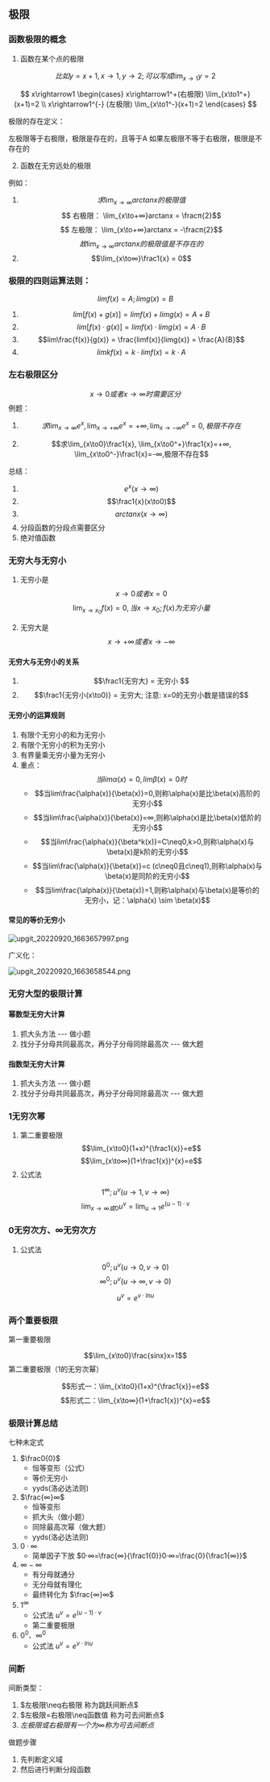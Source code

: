 ## 极限

### 函数极限的概念

1. 函数在某个点的极限

$$
 比如 y=x+1, x\rightarrow1,y\rightarrow2; 可以写成\lim_{x\to1}y=2
$$

$$ x\rightarrow1 
\begin{cases} 
x\rightarrow1^+(右极限) \lim_{x\to1^+}(x+1)=2 
\\ x\rightarrow1^{-} (左极限) \lim_{x\to1^-}(x+1)=2 
\end{cases} $$

极限的存在定义：

左极限等于右极限，极限是存在的，且等于A
如果左极限不等于右极限，极限是不存在的

2. 函数在无穷远处的极限

例如：

1. $$ 求\lim_{x\to∞}arctanx的极限值 $$
$$ 右极限： \lim_{x\to+∞}arctanx = \fracπ{2}$$
$$ 左极限： \lim_{x\to+∞}arctanx = -\fracπ{2}$$
$$故\lim_{x\to∞}arctanx的极限值是不存在的$$
2. $$\lim_{x\to∞}\frac1{x} = 0$$

### 极限的四则运算法则：

$$limf(x) = A;  limg(x)=B$$

1. $$lim[f(x)+g(x)] = limf(x) + limg(x) = A+B$$
2. $$lim[f(x)·g(x)] = limf(x) · limg(x) = A·B$$
3. $$lim\frac{f(x)}{g(x)} = \frac{limf(x)}{limg(x)} = \frac{A}{B}$$
4. $$limkf(x) = k·limf(x) = k·A $$

### 左右极限区分

$$x\to0或者x\to∞时需要区分$$
例题：
1. $$求\lim_{x\to∞}e^x, \lim_{x\to+∞}e^x=+∞, \lim_{x\to-∞}e^x=0,极限不存在$$


2. $$求\lim_{x\to0}\frac1{x}, \lim_{x\to0^+}\frac1{x}=+∞, \lim_{x\to0^-}\frac1{x}=-∞,极限不存在$$

总结：

1. $$e^x(x\to∞)$$
2. $$\frac1{x}(x\to0)$$
3. $$arctanx(x\to∞)$$
4. 分段函数的分段点需要区分
5. 绝对值函数


### 无穷大与无穷小

1. 无穷小是$$x\to0或者x=0$$
$$ \lim_{x\to x_0}f(x)=0,当x \to x_0; f(x)为无穷小量$$

2. 无穷大是$$x\to+∞或者x\to-∞$$

#### 无穷大与无穷小的关系

1. $$\frac1{无穷大} = 无穷小 $$
2. $$\frac1{无穷小(x\to0)} = 无穷大; 注意: x=0的无穷小数是错误的$$

#### 无穷小的运算规则

1. 有限个无穷小的和为无穷小
2. 有限个无穷小的积为无穷小
3. 有界量乘无穷小量为无穷小
4. 重点：$$当lim\alpha(x)=0,lim\beta(x)=0时$$
	- $$当lim\frac{\alpha(x)}{\beta(x)}=0,则称\alpha(x)是比\beta(x)高阶的无穷小$$
	- $$当lim\frac{\alpha(x)}{\beta(x)}=∞,则称\alpha(x)是比\beta(x)低阶的无穷小$$
	- $$当lim\frac{\alpha(x)}{\beta^k(x)}=C\neq0,k>0,则称\alpha(x)与\beta(x)是k阶的无穷小$$
	- $$当lim\frac{\alpha(x)}{\beta(x)}=c (c\neq0且c\neq1),则称\alpha(x)与\beta(x)是同阶的无穷小$$
	- $$当lim\frac{\alpha(x)}{\beta(x)}=1,则称\alpha(x)与\beta(x)是等价的无穷小，记：\alpha(x) \sim \beta(x)$$

#### 常见的等价无穷小

![upgit_20220920_1663657997.png](https://raw.githubusercontent.com/elfecho/upgit-pic/master/2022/09/upgit_20220920_1663657997.png)

广义化：

![upgit_20220920_1663658544.png](https://raw.githubusercontent.com/elfecho/upgit-pic/master/2022/09/upgit_20220920_1663658544.png)


### 无穷大型的极限计算

#### 幂数型无穷大计算

1. 抓大头方法 --- 做小题
2. 找分子分母共同最高次，再分子分母同除最高次 --- 做大题

#### 指数型无穷大计算

1. 抓大头方法 --- 做小题
2. 找分子分母共同最高次，再分子分母同除最高次 --- 做大题


### 1无穷次幂

1. 第二重要极限
$$\lim_{x\to0}(1+x)^{\frac1{x}}=e$$
$$\lim_{x\to∞}(1+\frac1{x})^{x}=e$$
2. 公式法

$$1^∞; u^v(u\rightarrow1, v\rightarrow∞)$$
$$\lim_{x\to∞或0}u^v=\lim_{u\to1}e^{(u-1)·v}$$

### 0无穷次方、∞无穷次方

1. 公式法

$$0^0; u^v(u\rightarrow0, v\rightarrow0)$$
$$∞^0; u^v(u\rightarrow∞, v\rightarrow0)$$

$$u^v=e^{v·lnu}$$


### 两个重要极限

第一重要极限

$$\lim_{x\to0}\frac{sinx}x=1$$
第二重要极限（1的无穷次幂）

$$形式一：\lim_{x\to0}(1+x)^{\frac1{x}}=e$$
$$形式二：\lim_{x\to∞}(1+\frac1{x})^{x}=e$$

### 极限计算总结

七种未定式

1. $\frac0{0}$  
	- 恒等变形（公式）
	- 等价无穷小
	- yyds(洛必达法则)
2. $\frac{∞}∞$
	- 恒等变形
	- 抓大头（做小题）
	- 同除最高次幂（做大题）
	- yyds(洛必达法则)
3. $0·∞$
	- 简单因子下放 $0·∞=\frac{∞}{\frac1{0}}0·∞=\frac{0}{\frac1{∞}}$
4. $∞-∞$
	- 有分母就通分
	- 无分母就有理化
	- 最终转化为 $\frac{∞}∞$
5. $1^∞$
	- 公式法 $u^v=e^{(u-1)·v}$
	- 第二重要极限
6. $0^0、∞^0$
	- 公式法 $u^v=e^{v·lnu}$

### 间断

间断类型：
1. $左极限\neq右极限 称为跳跃间断点$
2. $左极限=右极限\neq函数值 称为可去间断点$
3. $左极限或右极限有一个为∞ 称为可去间断点$

做题步骤
1. 先判断定义域
2. 然后进行判断分段函数